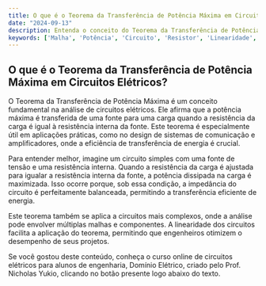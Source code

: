 ```yaml
---
title: O que é o Teorema da Transferência de Potência Máxima em Circuitos Elétricos?
date: "2024-09-13"
description: Entenda o conceito do Teorema da Transferência de Potência Máxima e sua aplicação em circuitos elétricos.
keywords: ['Malha', 'Potência', 'Circuito', 'Resistor', 'Linearidade', 'Transferência', 'Teorema']
---
```


## O que é o Teorema da Transferência de Potência Máxima em Circuitos Elétricos?

O Teorema da Transferência de Potência Máxima é um conceito fundamental na análise de circuitos elétricos. Ele afirma que a potência máxima é transferida de uma fonte para uma carga quando a resistência da carga é igual à resistência interna da fonte. Este teorema é especialmente útil em aplicações práticas, como no design de sistemas de comunicação e amplificadores, onde a eficiência de transferência de energia é crucial.

Para entender melhor, imagine um circuito simples com uma fonte de tensão e uma resistência interna. Quando a resistência da carga é ajustada para igualar a resistência interna da fonte, a potência dissipada na carga é maximizada. Isso ocorre porque, sob essa condição, a impedância do circuito é perfeitamente balanceada, permitindo a transferência eficiente de energia.

Este teorema também se aplica a circuitos mais complexos, onde a análise pode envolver múltiplas malhas e componentes. A linearidade dos circuitos facilita a aplicação do teorema, permitindo que engenheiros otimizem o desempenho de seus projetos.

Se você gostou deste conteúdo, conheça o curso online de circuitos elétricos para alunos de engenharia, Domínio Elétrico, criado pelo Prof. Nicholas Yukio, clicando no botão presente logo abaixo do texto.